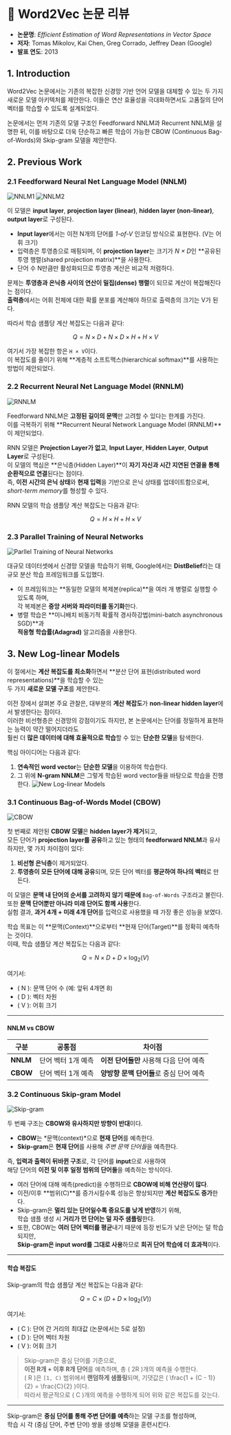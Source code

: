 # 📄 Word2Vec 논문 리뷰

- **논문명**: *Efficient Estimation of Word Representations in Vector Space*  
- **저자**: Tomas Mikolov, Kai Chen, Greg Corrado, Jeffrey Dean (Google)  
- **발표 연도**: 2013

## 1. Introduction

Word2Vec 논문에서는 기존의 복잡한 신경망 기반 언어 모델을 대체할 수 있는 두 가지 새로운 모델 아키텍처를 제안한다. 이들은 연산 효율성을 극대화하면서도 고품질의 단어 벡터를 학습할 수 있도록 설계되었다.

논문에서는 먼저 기존의 모델 구조인 Feedforward NNLM과 Recurrent NNLM을 설명한 뒤, 이를 바탕으로 더욱 단순하고 빠른 학습이 가능한 CBOW (Continuous Bag-of-Words)와 Skip-gram 모델을 제안한다.

## 2. Previous Work

### 2.1 Feedforward Neural Net Language Model (NNLM)
![NNLM1](https://github.com/user-attachments/assets/2de2464c-ced0-49db-914e-742cdb27d838)
![NNLM2](https://github.com/user-attachments/assets/d8fa1b36-f454-4f0c-a995-e58491b22491)

이 모델은 **input layer**, **projection layer (linear)**, **hidden layer (non-linear)**, **output layer**로 구성된다.

- **Input layer**에서는 이전 N개의 단어를 *1-of-V* 인코딩 방식으로 표현한다. (V는 어휘 크기)
- 입력층은 투영층으로 매핑되며, 이 **projection layer**는 크기가 *N × D*인 **공유된 투영 행렬(shared projection matrix)**을 사용한다.
- 단어 수 N만큼만 활성화되므로 투영층 계산은 비교적 저렴하다.

문제는 **투영층과 은닉층 사이의 연산이 밀집(dense) 행렬**이 되므로 계산이 복잡해진다는 점이다.  
**출력층**에서는 어휘 전체에 대한 확률 분포를 계산해야 하므로 출력층의 크기는 V가 된다.

따라서 학습 샘플당 계산 복잡도는 다음과 같다:

$$
Q = N \times D + N \times D \times H + H \times V
$$

여기서 가장 복잡한 항은 `H × V`이다.  
이 복잡도를 줄이기 위해 **계층적 소프트맥스(hierarchical softmax)**를 사용하는 방법이 제안되었다.

### 2.2 Recurrent Neural Net Language Model (RNNLM)
![RNNLM](https://github.com/user-attachments/assets/97cebe82-fac8-4d36-8b8a-545955b3b31c)

Feedforward NNLM은 **고정된 길이의 문맥**만 고려할 수 있다는 한계를 가진다.  
이를 극복하기 위해 **Recurrent Neural Network Language Model (RNNLM)**이 제안되었다.

RNN 모델은 **Projection Layer가 없고**, **Input Layer**, **Hidden Layer**, **Output Layer**로 구성된다.  
이 모델의 핵심은 **은닉층(Hidden Layer)**이 **자기 자신과 시간 지연된 연결을 통해 순환적으로 연결**된다는 점이다.  
즉, **이전 시간의 은닉 상태**와 **현재 입력**을 기반으로 은닉 상태를 업데이트함으로써, *short-term memory*를 형성할 수 있다.

RNN 모델의 학습 샘플당 계산 복잡도는 다음과 같다:

$$
Q = H \times H + H \times V
$$

### 2.3 Parallel Training of Neural Networks
![Parllel Training of Neural Networks](https://github.com/user-attachments/assets/9d3f014a-574d-4348-bfa7-ec283466a2fd)

대규모 데이터셋에서 신경망 모델을 학습하기 위해, Google에서는 **DistBelief**라는 대규모 분산 학습 프레임워크를 도입했다.

- 이 프레임워크는 **동일한 모델의 복제본(replica)**을 여러 개 병렬로 실행할 수 있도록 하며,  
  각 복제본은 **중앙 서버와 파라미터를 동기화**한다.
- 병렬 학습은 **미니배치 비동기적 확률적 경사하강법(mini-batch asynchronous SGD)**과  
  **적응형 학습률(Adagrad)** 알고리즘을 사용한다.

## 3. New Log-linear Models

이 절에서는 **계산 복잡도를 최소화**하면서 **분산 단어 표현(distributed word representations)**을 학습할 수 있는  
두 가지 **새로운 모델 구조**를 제안한다.

이전 장에서 살펴본 주요 관찰은, 대부분의 **계산 복잡도**가 **non-linear hidden layer**에서 발생한다는 점이다.  
이러한 비선형층은 신경망의 강점이기도 하지만, 본 논문에서는 단어를 정밀하게 표현하는 능력이 약간 떨어지더라도  
훨씬 더 **많은 데이터에 대해 효율적으로 학습**할 수 있는 **단순한 모델**을 탐색한다.

핵심 아이디어는 다음과 같다:

1. **연속적인 word vector**는 **단순한 모델**을 이용하여 학습한다.
2. 그 위에 **N-gram NNLM**은 그렇게 학습된 word vector들을 바탕으로 학습을 진행한다.
![New Log-linear Models](https://github.com/user-attachments/assets/6d9e5432-8c8c-480b-af9e-56a1a0bb09bd)

### 3.1 Continuous Bag-of-Words Model (CBOW)
![CBOW](https://github.com/user-attachments/assets/3507f74e-d4a7-4929-8ea0-f3c8e17e9d77)

첫 번째로 제안된 **CBOW 모델**은 **hidden layer가 제거**되고,  
모든 단어가 **projection layer를 공유**하고 있는 형태의 **feedforward NNLM**과 유사하지만, 몇 가지 차이점이 있다:

1. **비선형 은닉층**이 제거되었다.
2. **투영층이 모든 단어에 대해 공유**되며, 모든 단어 벡터를 **평균하여 하나의 벡터**로 만든다.

이 모델은 **문맥 내 단어의 순서를 고려하지 않기 때문에** `Bag-of-Words` 구조라고 불린다.  
또한 **문맥 단어뿐만 아니라 미래 단어도 함께 사용**한다.  
실험 결과, **과거 4개 + 미래 4개 단어**를 입력으로 사용했을 때 가장 좋은 성능을 보였다.

학습 목표는 이 **문맥(Context)**으로부터 **현재 단어(Target)**를 정확히 예측하는 것이다.  
이때, 학습 샘플당 계산 복잡도는 다음과 같다:

$$
Q = N \times D + D \times \log_2(V)
$$

여기서:

- \( N \): 문맥 단어 수 (예: 앞뒤 4개면 8)
- \( D \): 벡터 차원
- \( V \): 어휘 크기

---

#### **NNLM vs CBOW**

| 구분       | 공통점                      | 차이점 |
|------------|-----------------------------|--------|
| **NNLM**   | 단어 벡터 1개 예측          | **이전 단어들만** 사용해 다음 단어 예측 |
| **CBOW**   | 단어 벡터 1개 예측          | **양방향 문맥 단어들**로 중심 단어 예측 |

### 3.2 Continuous Skip-gram Model
![Skip-gram](https://github.com/user-attachments/assets/a5d83952-22c0-445b-90ae-8ce92fc74c30)

두 번째 구조는 **CBOW와 유사하지만 방향이 반대**이다.

- **CBOW**는 *문맥(context)*으로 **현재 단어**를 예측한다.
- **Skip-gram**은 **현재 단어**를 사용해 *주변 문맥 단어들*을 예측한다.

즉, **입력과 출력이 뒤바뀐 구조**로, 각 단어를 **input**으로 사용하여  
해당 단어의 **이전 및 이후 일정 범위의 단어들**을 예측하는 방식이다.

- 여러 단어에 대해 예측(predict)을 수행하므로 **CBOW에 비해 연산량이 많다**.
- 이전/이후 **범위(C)**를 증가시킬수록 성능은 향상되지만 **계산 복잡도도 증가**한다.
- Skip-gram은 **멀리 있는 단어일수록 중요도를 낮게 반영**하기 위해,  
  학습 샘플 생성 시 **거리가 먼 단어는 덜 자주 샘플링**한다.
- 또한, CBOW는 **여러 단어 벡터를 평균**내기 때문에 등장 빈도가 낮은 단어는 덜 학습되지만,  
  **Skip-gram은 input word를 그대로 사용**하므로 **희귀 단어 학습에 더 효과적**이다.

---

#### 학습 복잡도

Skip-gram의 학습 샘플당 계산 복잡도는 다음과 같다:

$$
Q = C \times (D + D \times \log_2(V))
$$

여기서:

- \( C \): 단어 간 거리의 최대값 (논문에서는 5로 설정)
- \( D \): 단어 벡터 차원
- \( V \): 어휘 크기

> Skip-gram은 중심 단어를 기준으로,  
> **이전 R개 + 이후 R개 단어**를 예측하며, 총 \( 2R \)개의 예측을 수행한다.  
> \( R \)은 `[1, C)` 범위에서 **랜덤하게 샘플링**되며, 기댓값은 \( \frac{1 + (C - 1)}{2} = \frac{C}{2} \)이다.  
> 따라서 평균적으로 \( C \)개의 예측을 수행하게 되어 위와 같은 복잡도를 갖는다.

---

Skip-gram은 **중심 단어를 통해 주변 단어를 예측**하는 모델 구조를 형성하며,  
학습 시 각 (중심 단어, 주변 단어) 쌍을 생성해 모델을 훈련시킨다.
